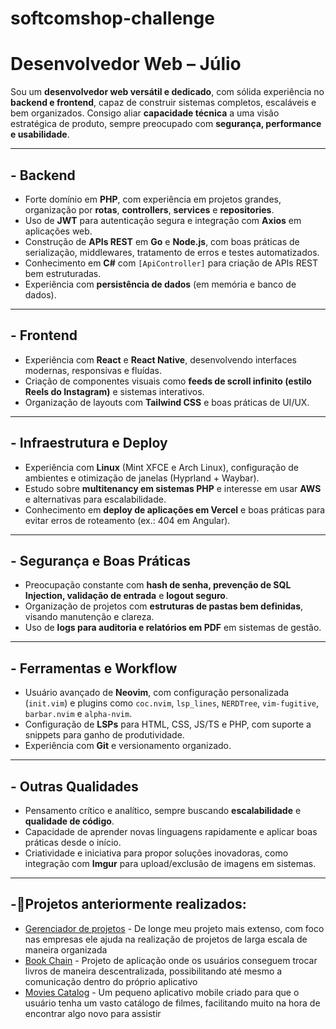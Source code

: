 # softcomshop-challenge

# Desenvolvedor Web – Júlio

Sou um **desenvolvedor web versátil e dedicado**, com sólida experiência no **backend e frontend**, capaz de construir sistemas completos, escaláveis e bem organizados. Consigo aliar **capacidade técnica** a uma visão estratégica de produto, sempre preocupado com **segurança, performance e usabilidade**.

---

## - Backend
- Forte domínio em **PHP**, com experiência em projetos grandes, organização por **rotas**, **controllers**, **services** e **repositories**.  
- Uso de **JWT** para autenticação segura e integração com **Axios** em aplicações web.  
- Construção de **APIs REST** em **Go** e **Node.js**, com boas práticas de serialização, middlewares, tratamento de erros e testes automatizados.  
- Conhecimento em **C#** com `[ApiController]` para criação de APIs REST bem estruturadas.  
- Experiência com **persistência de dados** (em memória e banco de dados).  

---

## - Frontend
- Experiência com **React** e **React Native**, desenvolvendo interfaces modernas, responsivas e fluídas.  
- Criação de componentes visuais como **feeds de scroll infinito (estilo Reels do Instagram)** e sistemas interativos.  
- Organização de layouts com **Tailwind CSS** e boas práticas de UI/UX.  

---

## - Infraestrutura e Deploy
- Experiência com **Linux** (Mint XFCE e Arch Linux), configuração de ambientes e otimização de janelas (Hyprland + Waybar).  
- Estudo sobre **multitenancy em sistemas PHP** e interesse em usar **AWS** e alternativas para escalabilidade.  
- Conhecimento em **deploy de aplicações em Vercel** e boas práticas para evitar erros de roteamento (ex.: 404 em Angular).  

---

## - Segurança e Boas Práticas
- Preocupação constante com **hash de senha, prevenção de SQL Injection, validação de entrada** e **logout seguro**.  
- Organização de projetos com **estruturas de pastas bem definidas**, visando manutenção e clareza.  
- Uso de **logs para auditoria e relatórios em PDF** em sistemas de gestão.  

---

## - Ferramentas e Workflow
- Usuário avançado de **Neovim**, com configuração personalizada (`init.vim`) e plugins como `coc.nvim`, `lsp_lines`, `NERDTree`, `vim-fugitive`, `barbar.nvim` e `alpha-nvim`.  
- Configuração de **LSPs** para HTML, CSS, JS/TS e PHP, com suporte a snippets para ganho de produtividade.  
- Experiência com **Git** e versionamento organizado.  

---

## - Outras Qualidades
- Pensamento crítico e analítico, sempre buscando **escalabilidade** e **qualidade de código**.  
- Capacidade de aprender novas linguagens rapidamente e aplicar boas práticas desde o início.  
- Criatividade e iniciativa para propor soluções inovadoras, como integração com **Imgur** para upload/exclusão de imagens em sistemas.  

---

## -🔹Projetos anteriormente realizados:
 
 - [Gerenciador de projetos](https://github.com/juliodeoliveira/MVC-project) - De longe meu projeto mais extenso, com foco nas empresas ele ajuda na realização de projetos de larga escala de maneira organizada
 - [Book Chain](https://github.com/juliodeoliveira/book-trade) - Projeto de aplicação onde os usuários conseguem trocar livros de maneira descentralizada, possibilitando até mesmo a comunicação dentro do próprio aplicativo
 - [Movies Catalog](https://github.com/juliodeoliveira/Movies-project) - Um pequeno aplicativo mobile criado para que o usuário tenha um vasto catálogo de filmes, facilitando muito na hora de encontrar algo novo para assistir

